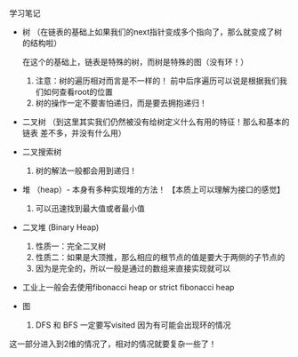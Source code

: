 学习笔记
- 树 （在链表的基础上如果我们的next指针变成多个指向了，那么就变成了树的结构啦）

    在这个的基础上，链表是特殊的树，而树是特殊的图（没有环！）

    1. 注意：树的遍历相对而言是不一样的！ 前中后序遍历可以说是根据我们我们如何查看root的位置
    2. 树的操作一定不要害怕递归，而是要去拥抱递归！
- 二叉树 （到这里其实我们仍然被没有给树定义什么有用的特征！那么和基本的链表
差不多，并没有什么用）
- 二叉搜索树
    1. 树的解法一般都会用到递归！ 
- 堆 （heap）- 本身有多种实现堆的方法！ 【本质上可以理解为接口的感觉】
    1. 可以迅速找到最大值或者最小值
- 二叉堆 (Binary Heap)
    1. 性质一：完全二叉树
    2. 性质二：如果是大顶推，那么相应的根节点的值是要大于两侧的子节点的
    3. 因为是完全的，所以一般是通过的数组来直接实现就可以
- 工业上一般会去使用fibonacci heap or strict fibonacci heap
- 图
    1. DFS 和 BFS 一定要写visited  因为有可能会出现环的情况
    
这一部分进入到2维的情况了，相对的情况就要复杂一些了！